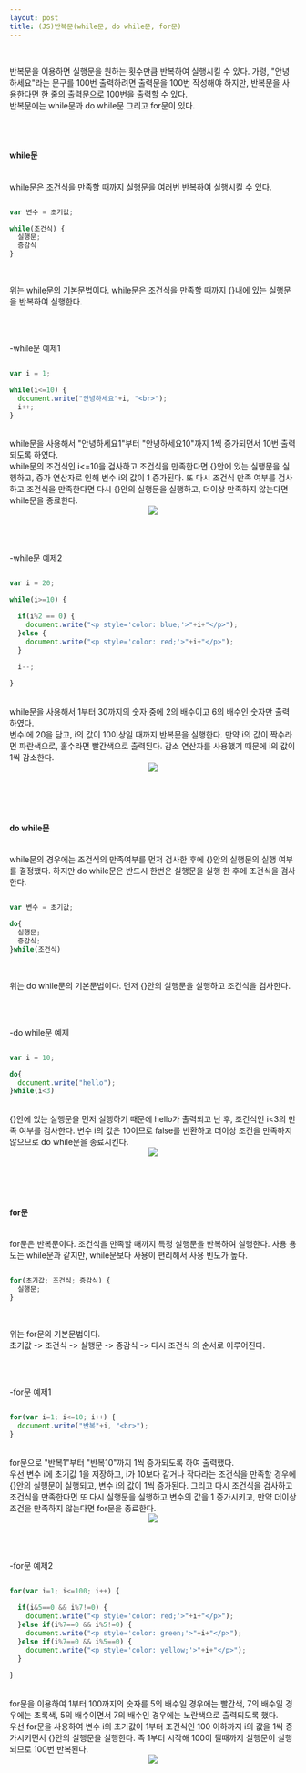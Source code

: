 ```yaml
---
layout: post
title: (JS)반복문(while문, do while문, for문)
---
```


<br>

반복문을 이용하면 실행문을 원하는 횟수만큼 반복하여 실행시킬 수 있다. 가령, "안녕하세요"라는 문구를 100번 출력하려면 출력문을 100번 작성해야 하지만, 반복문을 사용한다면 한 줄의 출력문으로 100번을 출력할 수 있다.  
반복문에는 while문과 do while문 그리고 for문이 있다.

<br>
<br>

#### while문

<br>
while문은 조건식을 만족할 때까지 실행문을 여러번 반복하여 실행시킬 수 있다.

<br>

``` javascript

var 변수 = 초기값;

while(조건식) {
  실행문;
  증감식
}

```

<br>

위는 while문의 기본문법이다. while문은 조건식을 만족할 때까지 {}내에 있는 실행문을 반복하여 실행한다. 

<br>
<br>

-while문 예제1

``` javascript

var i = 1;

while(i<=10) {
  document.write("안녕하세요"+i, "<br>");
  i++;
}

```

<br>
while문을 사용해서 "안녕하세요1"부터 "안녕하세요10"까지 1씩 증가되면서 10번 출력되도록 하였다.
<br>
while문의 조건식인 i<=10을 검사하고 조건식을 만족한다면 {}안에 있는 실행문을 실행하고, 증가 연산자로 인해 변수 i의 값이 1 증가된다.  
또 다시 조건식 만족 여부를 검사하고 조건식을 만족한다면 다시 {}안의 실행문을 실행하고, 더이상 만족하지 않는다면 while문을 종료한다.

<br>
<center><img src="https://hyeyeong1011.github.io/img/while1.png"></center>
<br>

<br>
<br>

-while문 예제2

``` javascript

var i = 20;

while(i>=10) {

  if(i%2 == 0) {
    document.write("<p style='color: blue;'>"+i+"</p>");
  }else {
    document.write("<p style='color: red;'>"+i+"</p>");
  }
  
  i--;

}

```

<br>
while문을 사용해서 1부터 30까지의 숫자 중에 2의 배수이고 6의 배수인 숫자만 출력하였다.
<br>
변수i에 20을 담고, i의 값이 10이상일 때까지 반복문을 실행한다.  
만약 i의 값이 짝수라면 파란색으로, 홀수라면 빨간색으로 출력된다. 감소 연산자를 사용했기 때문에 i의 값이 1씩 감소한다.

<br>
<center><img src="https://hyeyeong1011.github.io/img/while2.png"></center>
<br>

<br>
<br>
<br>

#### do while문

<br>
while문의 경우에는 조건식의 만족여부를 먼저 검사한 후에 {}안의 실행문의 실행 여부를 결정했다. 하지만 do while문은 반드시 한번은 실행문을 실행 한 후에 조건식을 검사한다. 


<br>

``` javascript

var 변수 = 초기값;

do{
  실행문;
  증감식;
}while(조건식)

```

<br>

위는 do while문의 기본문법이다. 먼저 {}안의 실행문을 실행하고 조건식을 검사한다. 

<br>
<br>

-do while문 예제

``` javascript

var i = 10;

do{
  document.write("hello");
}while(i<3)

```

<br>
{}안에 있는 실행문을 먼저 실행하기 때문에 hello가 출력되고 난 후, 조건식인 i<3의 만족 여부를 검사한다.  
변수 i의 값은 10이므로 false를 반환하고 더이상 조건을 만족하지 않으므로 do while문을 종료시킨다. 

<br>
<center><img src="https://hyeyeong1011.github.io/img/dowhile1.png"></center>
<br>

<br>
<br>
<br>

#### for문

<br>
for문은 반복문이다. 조건식을 만족할 때까지 특정 실행문을 반복하여 실행한다.  
사용 용도는 while문과 같지만, while문보다 사용이 편리해서 사용 빈도가 높다.

<br>

``` javascript

for(초기값; 조건식; 증감식) {
  실행문;
}

```

<br>

위는 for문의 기본문법이다.  
초기값 -> 조건식 -> 실행문 -> 증감식 -> 다시 조건식 의 순서로 이루어진다.

<br>
<br>

-for문 예제1

``` javascript

for(var i=1; i<=10; i++) {
  document.write("반복"+i, "<br>");
}

```

<br>
for문으로 "반복1"부터 "반복10"까지 1씩 증가되도록 하여 출력했다.
<br>
우선 변수 i에 초기값 1을 저장하고, i가 10보다 같거나 작다라는 조건식을 만족할 경우에 {}안의 실행문이 실행되고, 변수 i의 값이 1씩 증가된다.  
그리고 다시 조건식을 검사하고 조건식을 만족한다면 또 다시 실행문을 실행하고 변수의 값을 1 증가시키고, 만약 더이상 조건을 만족하지 않는다면 for문을 종료한다. 

<br>
<center><img src="https://hyeyeong1011.github.io/img/for1.png"></center>
<br>

<br>
<br>

-for문 예제2

``` javascript

for(var i=1; i<=100; i++) {
  
  if(i&5==0 && i%7!=0) {
    document.write("<p style='color: red;'>"+i+"</p>");
  }else if(i%7==0 && i%5!=0) {
    document.write("<p style='color: green;'>"+i+"</p>");
  }else if(i%7==0 && i%5==0) {
    document.write("<p style='color: yellow;'>"+i+"</p>");
  }
  
}

```

<br>
for문을 이용하여 1부터 100까지의 숫자를 5의 배수일 경우에는 빨간색, 7의 배수일 경우에는 초록색, 5의 배수이면서 7의 배수인 경우에는 노란색으로 출력되도록 했다. 
<br>
우선 for문을 사용하여 변수 i의 초기값이 1부터 조건식인 100 이하까지 i의 값을 1씩 증가시키면서 {}안의 실행문을 실행한다.  
즉 1부터 시작해 100이 될때까지 실행문이 실행되므로 100번 반복된다.

<br>
<center><img src="https://hyeyeong1011.github.io/img/2.png"></center>
<br>


<br>
